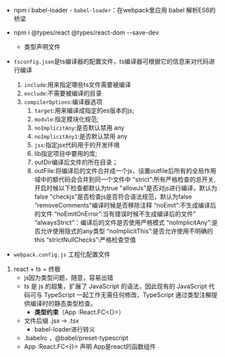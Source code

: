 - npm i babel-loader - `babel-loader`：在webpack里应用 babel 解析ES6的桥梁

- npm i @types/react @types/react-dom --save-dev
    - 类型声明文件

- `tsconfig.json`是ts编译器的配置文件，ts编译器可根据它的信息来对代码进行编译
    1. `include`:用来指定哪些ts文件需要被编译
    2. `exclude`:不需要被编译的目录
    3. `compilerOptions`:编译器选项
        1. `target`:用来编译成指定的es版本的js;
        2. `module`:指定模块化规范;
        4. `noImplicitAny`:是否默认禁用 any
        5. `noImplicitAny1`:是否默认禁用 any
        8. `jsx`:指定jsx代码用于的开发环境
        3. lib指定项目中要用的库;
        4. outDir编译后文件的所在目录；
        5. outFile:将编译后的文件合并成一个js，设置outfile后所有的全局作用域中的额代码会合并到同一个文件中
        “strict”:所有严格检查的总开关,开启时候以下检查都默认为true
        "allowJs"是否对js进行编译，默认为false
        "checkjs"是否检查js是否符合语法规范，默认为false
        “removeComments"编译时候是否移除注释
        “noEmit”:不生成编译后的文件
        “noEmitOnError”:当有错误时候不生成编译后的文件”
        “alwaysStrict”：编译后的文件是否使用严格模式
        “noImplicitAny”:是否允许使用隐式的any类型
        “noImplicitThis”:是否允许使用不明确的this
        “strictNullChecks”:严格检查空值

- `webpack.config.js` 工程化配置文件



1. react + ts = 终极
    - js因为类型问题，随意，容易出错
    - ts 是 js 的超集，扩展了 JavaScript 的语法，因此现有的 JavaScript 代码可与 TypeScript 一起工作无需任何修改，TypeScript 通过类型注解提供编译时的静态类型检查。
        - **类型约束**（App :React.FC<{}>）
    - 文件后缀 .jsx -> .tsx
        - babel-loader进行转义
    - .babelrc ，@babel/preset-typescript
    - App :React.FC<{}> 声明 App是react的函数组件